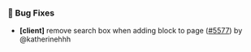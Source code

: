 ### 🐛 Bug Fixes

- **[client]** remove search box  when adding block to page ([#5577](https://github.com/nocobase/nocobase/pull/5577)) by @katherinehhh

